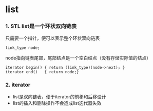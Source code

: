 # list

### 1. STL list是一个环状双向链表
只需要一个指针，便可以表示整个环状双向链表
```
link_type node;
```
node指向链表尾部，尾部结点是一个空白结点（没有存储实际值的结点）
```
iterator begin() { return (link_type)(node->next); }
iterator end()   { return node;}
```

### 2. iterator
* list是双向链表，便于iterator的前移和后移设计
* list的插入和删除操作不会造成list迭代器失效

